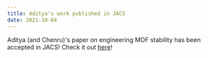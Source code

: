 ```yaml
---
title: Aditya's work published in JACS
date: 2021-10-04
---
```


Aditya (and Chenru)'s paper on engineering MOF stability has been accepted in JACS! Check it out [here](https://pubs.acs.org/doi/full/10.1021/jacs.1c07217)!

<!--more-->
